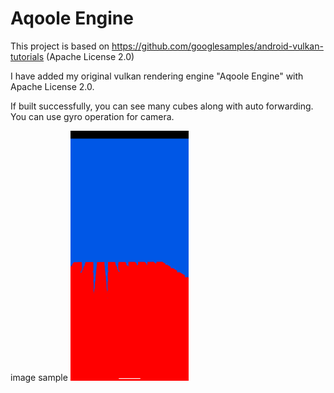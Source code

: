 # Aqoole Engine

This project is based on https://github.com/googlesamples/android-vulkan-tutorials  (Apache License 2.0)

I have added my original vulkan rendering engine "Aqoole Engine" with Apache License 2.0.

If built successfully, you can see many cubes along with auto forwarding.
You can use gyro operation for camera.

image sample
<img src="./sample_cubes.png" height="400px">

